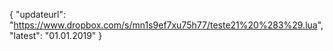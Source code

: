 {
"updateurl": "https://www.dropbox.com/s/mn1s9ef7xu75h77/teste21%20%283%29.lua",
"latest": "01.01.2019"
}
